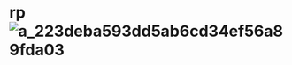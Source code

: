 # rp![a_223deba593dd5ab6cd34ef56a89fda03](https://user-images.githubusercontent.com/131892652/234619039-8b5e3f79-954b-41fa-9e9d-0605d57a5fb6.gif)
